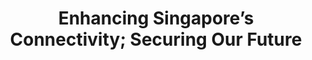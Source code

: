 ---
layout: post
title: "Enhancing Singapore’s Connectivity; Securing Our Future"
file_url: https://www.mot.gov.sg/news/press-releases/Details/enhancing-singapore-s-connectivity-securing-our-future
---